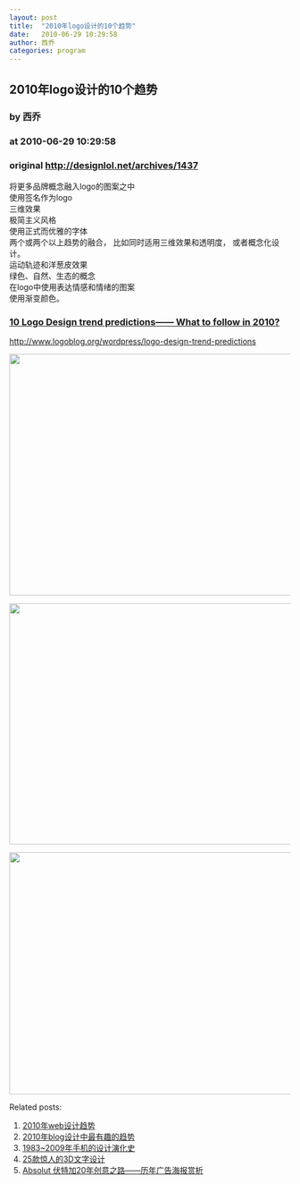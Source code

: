 ```yaml
---
layout: post
title:  "2010年logo设计的10个趋势"
date:   2010-06-29 10:29:58
author: 西乔
categories: program
---
```


## 2010年logo设计的10个趋势
### by 西乔
### at 2010-06-29 10:29:58
### original <http://designlol.net/archives/1437>

<p>将更多品牌概念融入logo的图案之中<br>
使用签名作为logo<br>
三维效果<br>
极简主义风格<br>
使用正式而优雅的字体<br>
两个或两个以上趋势的融合， 比如同时适用三维效果和透明度， 或者概念化设计。<br>
运动轨迹和洋葱皮效果<br>
绿色、自然、生态的概念<br>
在logo中使用表达情感和情绪的图案<br>
使用渐变颜色。</p>
<h3>
  <a href="http://www.logoblog.org/wordpress/logo-design-trend-predictions">10 Logo Design trend predictions—— What to follow in 2010?</a></h3>
<p><a href="http://www.logoblog.org/wordpress/logo-design-trend-predictions">http://www.logoblog.org/wordpress/logo-design-trend-predictions</a></p>
<p><a href="http://www.logoblog.org/wordpress/logo-design-trend-predictions"><img src="http://designlol.net/wp-content/uploads/2010/06/logl_trend_2.jpg" height="432" width="538"></a></p>
<p><a href="http://www.logoblog.org/wordpress/logo-design-trend-predictions"><img src="http://designlol.net/wp-content/uploads/2010/06/logl_trend_1.jpg" height="431" width="541"></a></p>
<p><a href="http://www.logoblog.org/wordpress/logo-design-trend-predictions"><img src="http://designlol.net/wp-content/uploads/2010/06/logl_trend_3.jpg" height="433" width="539"></a></p>


<p>Related posts:<ol><li><a href="http://designlol.net/archives/1198" rel="bookmark" title="Permanent Link: 2010年web设计趋势">2010年web设计趋势</a></li>
<li><a href="http://designlol.net/archives/992" rel="bookmark" title="Permanent Link: 2010年blog设计中最有趣的趋势">2010年blog设计中最有趣的趋势</a></li>
<li><a href="http://designlol.net/archives/937" rel="bookmark" title="Permanent Link: 1983~2009年手机的设计演化史">1983~2009年手机的设计演化史</a></li>
<li><a href="http://designlol.net/archives/893" rel="bookmark" title="Permanent Link: 25款惊人的3D文字设计">25款惊人的3D文字设计</a></li>
<li><a href="http://designlol.net/archives/67" rel="bookmark" title="Permanent Link: Absolut 伏特加20年创意之路——历年广告海报赏析">Absolut 伏特加20年创意之路——历年广告海报赏析</a></li>
</ol></p>